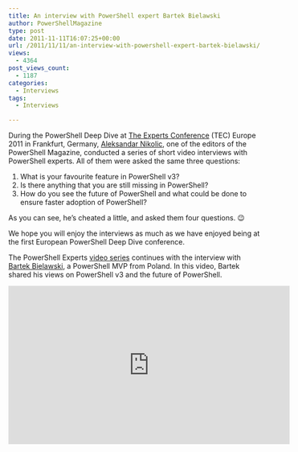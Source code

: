 ```yaml
---
title: An interview with PowerShell expert Bartek Bielawski
author: PowerShellMagazine
type: post
date: 2011-11-11T16:07:25+00:00
url: /2011/11/11/an-interview-with-powershell-expert-bartek-bielawski/
views:
  - 4364
post_views_count:
  - 1187
categories:
  - Interviews
tags:
  - Interviews

---
```

During the PowerShell Deep Dive at [The Experts Conference][1] (TEC) Europe 2011 in Frankfurt, Germany, [Aleksandar Nikolic][2], one of the editors of the PowerShell Magazine, conducted a series of short video interviews with PowerShell experts. All of them were asked the same three questions:

  1. What is your favourite feature in PowerShell v3?
  2. Is there anything that you are still missing in PowerShell?
  3. How do you see the future of PowerShell and what could be done to ensure faster adoption of PowerShell?

As you can see, he&#8217;s cheated a little, and asked them four questions. 😉

We hope you will enjoy the interviews as much as we have enjoyed being at the first European PowerShell Deep Dive conference.

The PowerShell Experts [video series][3] continues with the interview with [Bartek Bielawski][4], a PowerShell MVP from Poland. In this video, Bartek shared his views on PowerShell v3 and the future of PowerShell.

<p align="center">
  <iframe src="http://www.youtube.com/embed/dRTKJRcVm_4?hd=1" frameborder="0" width="560" height="315"></iframe>
</p>

[1]: http://theexpertsconference.com/
[2]: http://powershellers.blogspot.com
[3]: http://104.131.21.239/category/columns/interviews/video/
[4]: http://becomelotr.wordpress.com/about/